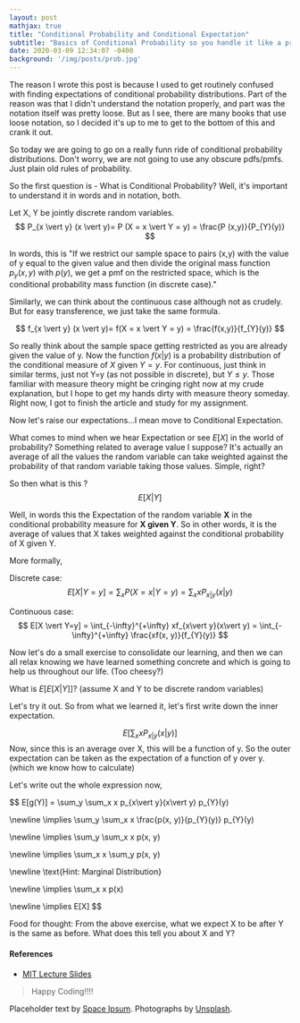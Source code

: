 ```yaml
---
layout: post
mathjax: true
title: "Conditional Probability and Conditional Expectation"
subtitle: "Basics of Conditional Probability so you handle it like a pro"
date: 2020-03-09 12:34:07 -0400
background: '/img/posts/prob.jpg'
---
```




<p>The reason I wrote this post is because I used to get routinely confused with finding expectations of conditional probability distributions. Part of the reason was that I didn't understand the notation properly, and part was the notation itself was pretty loose. But as I see, there are many books that use loose notation, so I decided it's up to me to get to the bottom of this and crank it out.</p>

<p>So today we are going to go on a really funn ride of conditional probability distributions. Don't worry, we are not going to use any obscure pdfs/pmfs. Just plain old rules of probability.</p>

<p>So the first question is - What is Conditional Probability? Well, it's important to understand it in words and in notation, both.

Let X, Y be jointly discrete random variables.
$$
    P_{x \vert y} (x \vert y)= P (X = x \vert Y = y) = \frac{P (x,y)}{P_{Y}(y)}
$$

In words, this is "If we restrict our sample space to pairs (x,y) with the value of y equal to the given value and then divide the original mass function $p_{y}(x,y)$ with $p(y)$, we get a pmf on the restricted space, which is the conditional probability mass function (in discrete case)."

Similarly, we can think about the continuous case although not as crudely. But for easy transference, we just take the same formula.

$$ f_{x \vert y} (x \vert y)= f(X = x \vert Y = y) = \frac{f(x,y)}{f_{Y}(y)} $$

So really think about the sample space getting restricted as you are already given the value of y. Now the function $f(x \vert y)$ is a probability distribution of the conditional measure of $X$ given $Y=y$. For continuous, just think in similar terms, just not Y=y (as not possible in discrete), but $Y \leq y$. Those familiar with measure theory might be cringing right now at my crude explanation, but I hope to get my hands dirty with measure theory someday. Right now, I got to finish the article and study for my assignment.</p>

<p>Now let's raise our expectations...I mean move to Conditional Expectation.

What comes to mind when we hear Expectation or see $E[X]$ in the world of probability? Something related to average value I suppose? It's actually an average of all the values the random variable can take weighted against the probability of that random variable taking those values. Simple, right?

So then what is this ? $$ E[X \vert Y] $$

Well, in words this the Expectation of the random variable <strong>X</strong> in the conditional probability measure for <strong>X given Y</strong>.
So in other words, it is the average of values that X takes weighted against the conditional probability of X given Y.</p>

<p>
More formally,

Discrete case:
$$
E[X \vert Y=y] = \sum_x P(X = x \vert Y = y) = \sum_x xP_{x\vert y}(x\vert y)
$$

Continuous case:
$$
E[X \vert Y=y] = \int_{-\infty}^{+\infty} xf_{x\vert y}(x\vert y) = \int_{-\infty}^{+\infty} \frac{xf(x, y)}{f_{Y}(y)}
$$


Now let's do a small exercise to consolidate our learning, and then we can all relax knowing we have learned something concrete and which is going to help us throughout our life. (Too cheesy?)

What is $E[E[X\vert Y]]$? (assume X and Y to be discrete random variables)

Let's try it out.
So from what we learned it, let's first write down the inner expectation.

$$
E[ \sum_x xP_{x\vert y}(x\vert y)]
$$
Now, since this is an average over X, this will be a function of y. So the outer expectation can be taken as the expectation of a function of y over y. (which we know how to calculate)

Let's write out the whole expression now,

$$
E[g(Y)] =  \sum_y \sum_x x p_{x\vert y}(x\vert y) p_{Y}(y)

\newline \implies  \sum_y \sum_x x \frac{p(x, y)}{p_{Y}(y)} p_{Y}(y)

\newline \implies \sum_y \sum_x x p(x, y)

\newline \implies  \sum_x x \sum_y p(x, y)

\newline \text{Hint: Marginal Distribution}

\newline \implies \sum_x x p(x)

\newline \implies E[X]
$$

Food for thought: From the above exercise, what we expect X to be after Y is the same as before. What does this tell you about X and Y?
</p>

<h4>References</h4>
<ul>
    <li> <a href="https://ocw.mit.edu/courses/mathematics/18-440-probability-and-random-variables-spring-2014/lecture-notes/MIT18_440S14_Lecture26.pdf">MIT Lecture Slides</a></li>
</ul>

<blockquote class="blockquote">Happy Coding!!!!</blockquote>
<p>Placeholder text by <a href="http://spaceipsum.com/">Space Ipsum</a>. Photographs by <a href="https://unsplash.com/">Unsplash</a>.</p>
